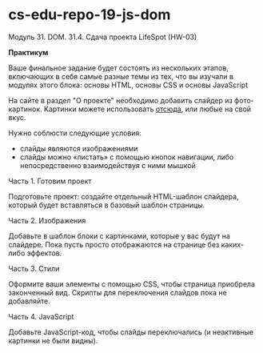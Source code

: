# cs-edu-repo-19-js-dom
Модуль 31. DOM. 31.4. Сдача проекта LifeSpot (HW-03)

**Практикум**

Ваше финальное задание будет состоять из нескольких этапов, включающих
 в себя самые разные темы из тех, что вы изучали в модулях этого блока:
 основы HTML, основы CSS и основы JavaScript

На сайте в раздел "О проекте" необходимо добавить слайдер
 из фото-картинок.
Картинки можете использовать [отсюда](https://lms-cdn.skillfactory.ru/assets/courseware/v1/c4c42aaa6da15bc6ee4605c587f3834c/asset-v1:SkillFactory+CDEV+2021+type@asset+block/slider_2.zip),
 или любые на свой вкус.

Нужно соблюсти следующие условия:
 - слайды являются изображениями
 - слайды можно «листать» с помощью кнопок навигации, либо
 непосредственно взаимодействуя с ними мышкой

Часть 1. Готовим проект 

Подготовьте проект: создайте отдельный HTML-шаблон слайдера, который
 будет вставляться в базовый шаблон страницы.

Часть 2. Изображения

Добавьте в шаблон блоки с картинками, которые у вас будут на слайдере.
 Пока пусть просто отображаются на странице без каких-либо эффектов.

Часть 3. Стили  

Оформите ваши элементы с помощью CSS, чтобы страница приобрела
 законченный вид. Скрипты для переключения слайдов пока не добавляйте.

Часть 4. JavaScript 

Добавьте JavaScript-код, чтобы слайды переключались (и неактивные
 картинки не были видны).
